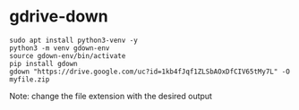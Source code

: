 # gdrive-down

```shell
sudo apt install python3-venv -y
python3 -m venv gdown-env
source gdown-env/bin/activate
pip install gdown
gdown "https://drive.google.com/uc?id=1kb4fJqf1ZLSbAOxDfCIV65tMy7L" -O myfile.zip
```

Note: change the file extension with the desired output